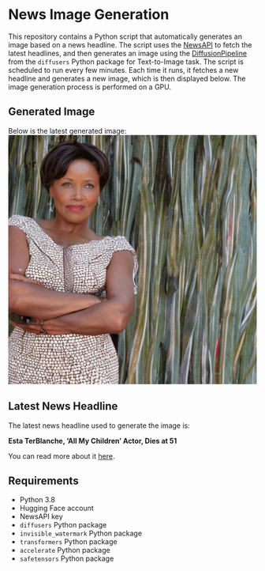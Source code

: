 # News Image Generation
This repository contains a Python script that automatically generates an image based on a news headline. The script uses the [NewsAPI](https://newsapi.org/) to fetch the latest headlines, and then generates an image using the [DiffusionPipeline](https://github.com/huggingface/diffusers) from the `diffusers` Python package for Text-to-Image task.
The script is scheduled to run every few minutes. Each time it runs, it fetches a new headline and generates a new image, which is then displayed below. The image generation process is performed on a GPU.

## Generated Image
Below is the latest generated image:
![Generated Image](image.png)

## Latest News Headline
The latest news headline used to generate the image is:

**Esta TerBlanche, ‘All My Children’ Actor, Dies at 51**

You can read more about it [here](https://news.google.com/rss/articles/CBMiUWh0dHBzOi8vdmFyaWV0eS5jb20vMjAyNC90di9uZXdzL2VzdGEtdGVyYmxhbmNoZS1kZWFkLWFsbC1teS1jaGlsZHJlbi0xMjM2MDc5NDc5L9IBVWh0dHBzOi8vdmFyaWV0eS5jb20vMjAyNC90di9uZXdzL2VzdGEtdGVyYmxhbmNoZS1kZWFkLWFsbC1teS1jaGlsZHJlbi0xMjM2MDc5NDc5L2FtcC8?oc=5).

## Requirements
- Python 3.8
- Hugging Face account
- NewsAPI key
- `diffusers` Python package
- `invisible_watermark` Python package
- `transformers` Python package
- `accelerate` Python package
- `safetensors` Python package
